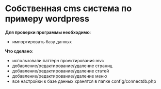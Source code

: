 # Собственная cms система по примеру wordpress

**Для проверки программы необходимо**: 

* импортировать базу данных


**Что сделано**: 

* использовали паттерн проектирования mvc
* добавление/редактирование/удаление страниц
* добавление/редактирование/удаление статей
* добавление/редактирование/удаление меню
* все настройки к базе данных хранятся в папке config/connectdb.php
